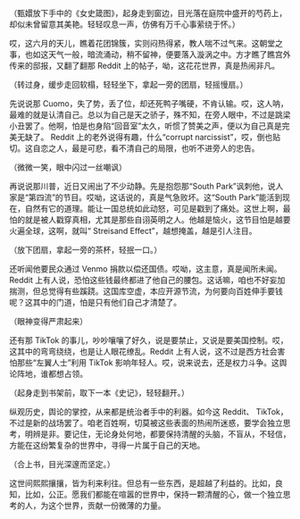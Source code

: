 （甄嬛放下手中的《女史箴图》，起身走到窗边，目光落在庭院中盛开的芍药上，却似未曾留意其美艳。轻轻叹息一声，仿佛有万千心事萦绕于怀。）

哎，这六月的天儿，瞧着花团锦簇，实则闷热得紧，教人喘不过气来。这朝堂之事，也如这天气一般，暗流涌动，稍不留神，便要落入漩涡之中。方才瞧了瞧宫外传来的邸报，又翻了翻那 Reddit 上的帖子，呦，这花花世界，真是热闹非凡。

（转过身，缓步走回软榻，轻轻坐下，拿起一旁的团扇，轻摇慢扇。）

先说说那 Cuomo，失了势，丢了位，却还死鸭子嘴硬，不肯认输。哎，这人呐，最难的就是认清自己。总以为自己是天之骄子，殊不知，在旁人眼中，不过是跳梁小丑罢了。他啊，怕是也身陷“回音室”太久，听惯了赞美之声，便以为自己真是完美无缺了。 Reddit 上的老外说得有趣，什么“corrupt narcissist”，哎，倒也贴切。这自恋之人，最是可悲，看不清自己的局限，也听不进旁人的忠告。

（微微一笑，眼中闪过一丝嘲讽）

再说说那川普，近日又闹出了不少动静。先是抱怨那“South Park”讽刺他，说人家是“第四流”的节目。哎呦，这话说的，真是气急败坏。这“South Park”能活到现在，自然有它的道理。能让一国总统如此动怒，可见是戳到了痛处。这世上啊，最怕的就是被人戳穿真相，尤其是那些自诩英明之人。他越是恼火，这节目怕是越要火遍全球，这啊，就叫“ Streisand Effect”，越想掩盖，越是引人注目。

（放下团扇，拿起一旁的茶杯，轻抿一口。）

还听闻他要民众通过 Venmo 捐款以偿还国债。哎呦，这主意，真是闻所未闻。Reddit 上有人说，恐怕这些钱最终都进了他自己的腰包。这话嘛，咱也不好妄加揣测，但总觉得有些蹊跷。这国库空虚，本应开源节流，为何要向百姓伸手要钱呢？这其中的门道，怕是只有他们自己才清楚了。

（眼神变得严肃起来）

还有那 TikTok 的事儿，吵吵嚷嚷了好久，说是要禁止，又说是要美国控制。哎，这其中的弯弯绕绕，也是让人眼花缭乱。Reddit 上有人说，这不过是西方社会害怕那些“左翼人士”利用 TikTok 影响年轻人。哎，说来说去，还是权力斗争。这舆论阵地，谁都想占领。

（起身走到书架前，取下一本《史记》，轻轻翻开。）

纵观历史，舆论的掌控，从来都是统治者手中的利器。如今这 Reddit、 TikTok，不过是新的战场罢了。咱老百姓啊，切莫被这些表面的热闹所迷惑，要学会独立思考，明辨是非。要记住，无论身处何地，都要保持清醒的头脑，不盲从，不轻信，方能在这纷繁复杂的世界中，寻得一片属于自己的天地。

（合上书，目光深邃而坚定。）

这世间熙熙攘攘，皆为利来利往。但总有一些东西，是超越了利益的。比如，良知，比如，公正。愿我们都能在喧嚣的世界中，保持一颗清醒的心，做一个独立思考的人，为这个世界，贡献一份微薄的力量。